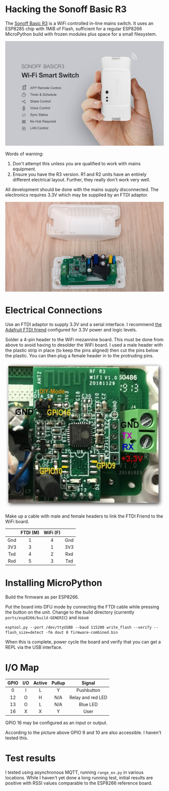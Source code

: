 # Hacking the Sonoff Basic R3

The [Sonoff Basic R3](https://sonoff.ie/sonoff/98-sonoff-basic.html) is a WiFi
controlled in-line mains switch. It uses an ESP8285 chip with 1MiB of Flash,
sufficient for a regular ESP8266 MicroPython build with frozen modules plus
space for a small filesystem.

![Image](./external.jpg)

Words of warning:  
 1. Don't attempt this unless you are qualified to work with mains equipment.
 2. Ensure you have the R3 version. R1 and R2 units have an entirely different
 electrical layout. Further, they really don't work very well.

All development should be done with the mains supply disconnected. The
electronics requires 3.3V which may be supplied by an FTDI adaptor.

![Image](./internal.jpg)

# Electrical Connections

Use an FTDI adaptor to supply 3.3V and a serial interface. I recommend
[the Adafruit FTDI friend](https://www.adafruit.com/product/284) configured for
3.3V power and logic levels.

Solder a 4-pin header to the WiFi mezannine board. This must be done from above
to avoid having to desolder the WiFi board. I used a male header with the
plastic strip in place (to keep the pins aligned) then cut the pins below the
plastic. You can then plug a female header in to the protruding pins.

![Image](./SonoffBasicR3GPIO.jpg)

Make up a cable with male and female headers to link the FTDI Friend to the
WiFi board.

|     | FTDI (M) | WiFi (F) |     |
|:---:|:--------:|:--------:|:---:|
| Gnd |    1     |     4    | Gnd |
| 3V3 |    3     |     1    | 3V3 |
| Txd |    4     |     2    | Rxd |
| Rxd |    5     |     3    | Txd |

# Installing MicroPython

Build the firmware as per ESP8266.

Put the board into DFU mode by connecting the FTDI cable while pressing the
button on the unit. Change to the build directory (currently
`ports/esp8266/build-GENERIC`) and issue

```
esptool.py --port /dev/ttyUSB0 --baud 115200 write_flash --verify --flash_size=detect -fm dout 0 firmware-combined.bin
```
When this is complete, power cycle the board and verify that you can get a REPL
via the USB interface.

# I/O Map

| GPIO | I/O | Active | Pullup | Signal |
|:----:|:---:|:------:|:------:|:------:|
|   0  |  I  |   L    |   Y    | Pushbutton |
|  12  |  O  |   H    |   N/A  | Relay and red LED |
|  13  |  O  |   L    |   N/A  | Blue LED |
|  16  |  X  |   X    |   Y    | User |

GPIO 16 may be configured as an input or output.

According to the picture above GPIO 9 and 10 are also accessible. I haven't
tested this.

# Test results

I tested using asynchronous MQTT, running `range_ex.py` in various locations.
While I haven't yet done a long running test, initial results are positive with
RSSI values comparable to the ESP8266 reference board.
